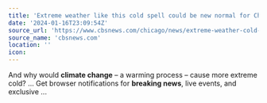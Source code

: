 ```yaml
---
title: 'Extreme weather like this cold spell could be new normal for Chicago, expert says - CBS News'
date: '2024-01-16T23:09:54Z'
source_url: 'https://www.cbsnews.com/chicago/news/extreme-weather-cold-spell-new-normal-chicago/'
source_name: 'cbsnews.com'
location: ''
icon: 
---
```


And why would <b>climate change</b> – a warming process – cause more extreme cold? ... Get browser notifications for <b>breaking news</b>, live events, and exclusive&nbsp;...
